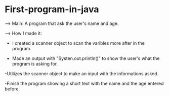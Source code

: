 # First-program-in-java

 --> Main: A program that ask the user's name and age.

 --> How I made it: 

 - I created a scanner object to scan the varibles more after in the program.

 - Made an output with "Systen.out.println()" to show the user's what the program is asking for.
 
 -Utilizes the scanner object to make an input with the informations asked.
 
 -Finish the program showing a short text with the name and the age entered before.
